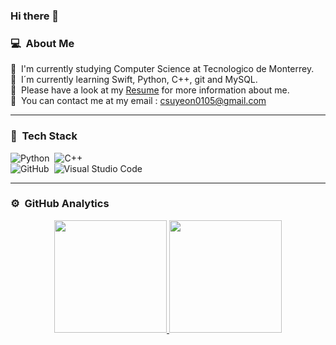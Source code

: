 ### Hi there 👋

### 💻 &nbsp;About Me
🐏 &nbsp;I'm currently studying Computer Science at Tecnologico de Monterrey.\
💾 &nbsp;I´m currently learning Swift, Python, C++, git and MySQL.\
📁 &nbsp;Please have a look at my [Resume](https://drive.google.com/file/d/16lQjVERdVvMe_pPRGkwVKm685anj_j2t/view?usp=sharing) for more information about me.\
📩 &nbsp;You can contact me at my email : csuyeon0105@gmail.com

---

### 💾 &nbsp;Tech Stack
![Python](https://img.shields.io/badge/-Python-05122A?style=flat&logo=python)&nbsp;
![C++](https://img.shields.io/badge/-C++-05122A?style=flat&logo=C%2B%2B&logoColor=00599C)&nbsp;\
![GitHub](https://img.shields.io/badge/-GitHub-05122A?style=flat&logo=github)&nbsp;
![Visual Studio Code](https://img.shields.io/badge/-Visual%20Studio%20Code-05122A?style=flat&logo=visual-studio-code&logoColor=007ACC)&nbsp;



---
### ⚙️ &nbsp;GitHub Analytics

<p align="center">
<a href="https://github.com/SU4696">
  <img height="180em" src="https://github-readme-stats-eight-theta.vercel.app/api?username=SU4696&show_icons=true&theme=algolia&include_all_commits=true&count_private=true"/>
  <img height="180em" src="https://github-readme-stats-eight-theta.vercel.app/api/top-langs/?username=Su4696&layout=compact&langs_count=8&theme=algolia"/>
</a>
</p>
